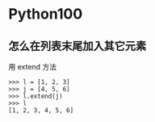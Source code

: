 # Python100


## 怎么在列表末尾加入其它元素

用 extend 方法

```
>>> l = [1, 2, 3]
>>> j = [4, 5, 6]
>>> l.extend(j)
>>> l
[1, 2, 3, 4, 5, 6]
```
